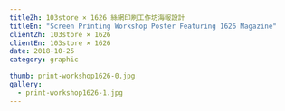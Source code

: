 ```yaml
---
titleZh: 103store × 1626 絲網印刷工作坊海報設計
titleEn: "Screen Printing Workshop Poster Featuring 1626 Magazine"
clientZh: 103store × 1626
clientEn: 103store × 1626
date: 2018-10-25
category: graphic

thumb: print-workshop1626-0.jpg
gallery:
  - print-workshop1626-1.jpg
---
```

